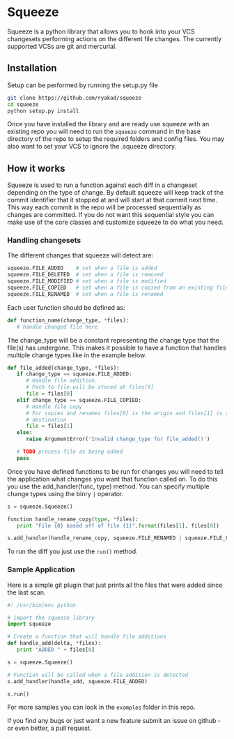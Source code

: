 Squeeze
=======

Squeeze is a python library that allows you to hook into your VCS changesets
performing actions on the different file changes. The currently supported
VCSs are git and mercurial.


Installation
------------

Setup can be performed by running the setup.py file

```sh
git clone https://github.com/ryakad/squeeze
cd squeeze
python setup.py install
```

Once you have installed the library and are ready use squeeze with an
existing repo you will need to run the `squeeze` command in the base
directory of the repo to setup the required folders and config files. You
may also want to set your VCS to ignore the .squeeze directory.


How it works
------------

Squeeze is used to run a function against each diff in a changeset depending
on the type of change. By default squeeze will keep track of the commit
identifier that it stopped at and will start at that commit next time. This
way each commit in the repo will be processed sequentially as changes are
committed. If you do not want this sequential style you can make use of the
core classes and customize squeeze to do what you need.


### Handling changesets

The different changes that squeeze will detect are:

```python
squeeze.FILE_ADDED    # set when a file is added
squeeze.FILE_DELETED  # set when a file is removed
squeeze.FILE_MODIFIED # set when a file is modified
squeeze.FILE_COPIED   # set when a file is copied from an existing file
squeeze.FILE_RENAMED  # set when a file is renamed
```

Each user function should be defined as:

```python
def function_name(change_type, *files):
   # handle changed file here
```

The change_type will be a constant representing the change type that the
file(s) has undergone. This makes it possible to have a function that
handles multiple change types like in the example below.

```python
def file_added(change_type, *files):
   if change_type == squeeze.FILE_ADDED:
      # Handle file addition.
      # Path to file will be stored at files[0]
      file = files[0]
   elif change_type == squeeze.FILE_COPIED:
      # Handle file copy
      # For copies and renames files[0] is the origin and files[1] is the
      # destination
      file = files[1]
   else:
      raise ArgumentError('Invalid change_type for file_added()')

   # TODO process file as being added
   pass
```

Once you have defined functions to be run for changes you will need to tell
the application what changes you want that function called on. To do this
you use the add_handler(func, type) method. You can specify multiple change types using the binry `|` operator.

```python
s = squeeze.Squeeze()

function handle_rename_copy(type, *files):
   print "File {0} based off of file {1}".format(files[1], files[0])

s.add_handler(handle_rename_copy, squeeze.FILE_RENAMED | squeeze.FILE_COPIED)
```

To run the diff you just use the `run()` method.


### Sample Application

Here is a simple git plugin that just prints all the files that were added
since the last scan.

```python
#! /usr/bin/env python

# import the squeeze library
import squeeze

# Create a function that will handle file additions
def handle_add(delta, *files):
   print "ADDED " + files[0]

s = squeeze.Squeeze()

# Function will be called when a file addition is detected
s.add_handler(handle_add, squeeze.FILE_ADDED)

s.run()

```

For more samples you can look in the `examples` folder in this repo.

If you find any bugs or just want a new feature submit an issue on github -
or even better, a pull request.
